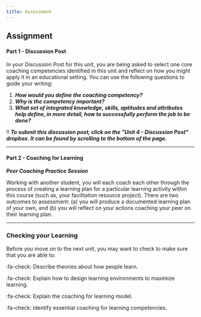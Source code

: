 ```yaml
---
title: Assessment
---
```


## Assignment

#### Part 1 - Discussion Post

In your Discussion Post for this unit, you are being asked to select one core coaching competencies identified in this unit and reflect on how you might apply it in an educational setting. You can use the following questions to guide your writing:

 1. ***How would you define the coaching competency?***
 2. ***Why is the competency important?***
 3. ***What set of integrated knowledge, skills, aptitudes and attributes help define, in more detail, how to successfully perform the job to be done?***

!! ***To submit this discussion post, click on the "Unit 4 - Discussion Post" dropbox. It can be found by scrolling to the bottom of the page.***

---
#### Part 2 - Coaching for Learning  

***Peer Coaching Practice Session***

Working with another student, you will each coach each other through the process of creating a learning plan for a particular learning activity within this course (such as, your facilitation resource project). There are two outcomes to assessment: (a) you will produce a documented learning plan of your own, and (b) you will reflect on your actions coaching your peer on their learning plan.

---
### Checking your Learning

Before you move on to the next unit, you may want to check to make sure that you are able to:

:fa-check: Describe theories about how people learn.

:fa-check: Explain how to design learning environments to maximize learning.

:fa-check: Explain the coaching for learning model.

:fa-check: Identify essential coaching for learning competencies.
